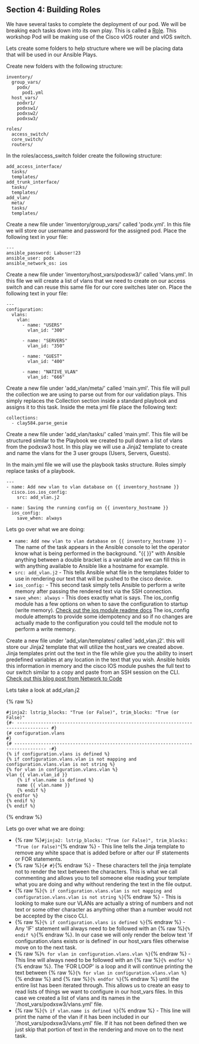 ## Section 4: Building Roles
We have several tasks to complete the deployment of our pod. We will be breaking each tasks down into its own play. This is called a [Role](https://docs.ansible.com/ansible/latest/user_guide/playbooks_reuse_roles.html). This workshop Pod will be making use of the Cisco vIOS router and vIOS switch.

Lets create some folders to help structure where we will be placing data that will be used in our Ansible Plays.

Create new folders with the following structure:
```
inventory/
  group_vars/
    podx/
      pod1.yml
  host_vars/
    podxr1/
    podxsw1/
    podxsw2/
    podxsw3/
```
```
roles/
  access_switch/
  core_switch/
  routers/
```
In the roles/access_switch folder create the following structure:
```
add_access_interface/
  tasks/
  templates/
add_trunk_interface/
  tasks/
  templates/
add_vlan/
  meta/
  tasks/
  templates/
```
Create a new file under 'inventory/group_vars/' called 'podx.yml'. In this file we will store our username and password for the assigned pod. Place the following text in your file:
```
---
ansible_password: Labuser!23
ansible_user: podx
ansible_network_os: ios
```

Create a new file under 'inventory/host_vars/podxsw3/' called 'vlans.yml'. In this file we will create a list of vlans that we need to create on our access switch and can reuse this same file for our core switches later on. Place the following text in your file:
```
---
configuration:
  vlans:
    vlan:
      - name: "USERS"
        vlan_id: "300"

      - name: "SERVERS"
        vlan_id: "350"

      - name: "GUEST"
        vlan_id: "400"

      - name: "NATIVE_VLAN"
        vlan_id: "666"
```

Create a new file under 'add_vlan/meta/' called 'main.yml'. This file will pull the collection we are using to parse out from for our validation plays. This simply replaces the Collection section inside a standard playbook and assigns it to this task. Inside the meta.yml file place the following text:
```
collections:
  - clay584.parse_genie
```
Create a new file under 'add_vlan/tasks/' called 'main.yml'. This file will be structured similar to the Playbook we created to pull down a list of vlans from the podxsw3 host. In this play we will use a Jinja2 template to create and name the vlans for the 3 user groups (Users, Servers, Guests).

In the main.yml file we will use the playbook tasks structure. Roles simply replace tasks of a playbook.

```
---
- name: Add new vlan to vlan database on {{ inventory_hostname }}
  cisco.ios.ios_config:
    src: add_vlan.j2

- name: Saving the running config on {{ inventory_hostname }}
  ios_config:
    save_when: always
```
Lets go over what we are doing:
* ```name: Add new vlan to vlan database on {{ inventory_hostname }}``` - The name of the task appears in the Ansible console to let the operator know what is being performed in the background. "{{ }}" with Ansible anything between a double bracket is a variable and we can fill this in with anything available to Ansible like a hostname for example.
* ```src: add_vlan.j2``` - This tells Ansible what file in the templates folder to use in rendering our text that will be pushed to the cisco device.
* ```ios_config:``` - This second task simply tells Ansible to perform a write memory after passing the rendered text via the SSH connection. 
* ```save_when: always``` - This does exactly what is says. The ios_config module has a few options on when to save the configuration to startup (write memory). [Check out the ios module readme docs](https://docs.ansible.com/ansible/latest/collections/cisco/ios/ios_config_module.html) The ios_config module attempts to provide some idempotency and so if no changes are actually made to the configuration you could tell the module not to perform a write memory.

Create a new file under 'add_vlan/templates/ called 'add_vlan.j2'. this will store our Jinja2 template that will utilize the host_vars we created above. Jinja templates print out the text in the file while give you the ability to insert predefined variables at any location in the text that you wish. Ansible holds this information in memory and the cisco IOS module pushes the full text to our switch similar to a copy and paste from an SSH session on the CLI. [Check out this blog post from Network to Code](https://blog.networktocode.com/post/Jinja2_assemble_strategy/)

Lets take a look at add_vlan.j2

{% raw %}
```
#jinja2: lstrip_blocks: "True (or False)", trim_blocks: "True (or False)"
{#- ---------------------------------------------------------------------------------- #}
{# configuration.vlans                                                                 #}
{# ---------------------------------------------------------------------------------- -#}
{% if configuration.vlans is defined %}
{% if configuration.vlans.vlan is not mapping and configuration.vlans.vlan is not string %}
{% for vlan in configuration.vlans.vlan %}
vlan {{ vlan.vlan_id }}
    {% if vlan.name is defined %}
    name {{ vlan.name }}
    {% endif %}
{% endfor %}
{% endif %}
{% endif %}
```
{% endraw %}

Lets go over what we are doing:
* {% raw %}```#jinja2: lstrip_blocks: "True (or False)", trim_blocks: "True (or False)"```{% endraw %} - This line tells the Jinja template to remove any white space that is added before or after our IF statements or FOR statements. 
* {% raw %}```{# #}```{% endraw %} - These characters tell the jinja template not to render the text between the characters. This is what we call commenting and allows you to tell someone else reading your template what you are doing and why without rendering the text in the file output.
* {% raw %}```{% if configuration.vlans.vlan is not mapping and configuration.vlans.vlan is not string %}```{% endraw %} - This is looking to make sure our VLANs are actually a string of numbers and not text or some other character as anything other than a number would not be accepted by the cisco CLI.
* {% raw %}```{% if configuration.vlans is defined %}```{% endraw %} - Any 'IF' statement will always need to be followed with an {% raw %}```{% endif %}```{% endraw %}. In our case we will only render the below text 'if configuration.vlans exists or is defined' in our host_vars files otherwise move on to the next task. 
* {% raw %}```% for vlan in configuration.vlans.vlan %}```{% endraw %} - This line will always need to be followed with an {% raw %}```{% endfor %}```{% endraw %}. The 'FOR LOOP' is a loop and it will continue printing the text between {% raw %}```{% for vlan in configuration.vlans.vlan %}```{% endraw %} and {% raw %}```{% endfor %}```{% endraw %} until the entire list has been iterated through. This allows us to create an easy to read lists of things we want to configure in our host_vars files. In this case we created a list of vlans and its names in the '/host_vars/podxsw3/vlans.yml' file.
* {% raw %}```{% if vlan.name is defined %}```{% endraw %} - This line will print the name of the vlan if it has been included in our '/host_vars/podxsw3/vlans.yml' file. If it has not been defined then we just skip that portion of text in the rendering and move on to the next task.

